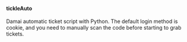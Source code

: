 #### tickleAuto

Damai automatic ticket script with Python.
The default login method is cookie, and you need to manually scan the code before starting to grab tickets.